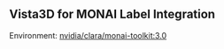 ## Vista3D for MONAI Label Integration
Environment: [nvidia/clara/monai-toolkit:3.0](nvcr.io/nvidia/clara/monai-toolkit:3.0)
